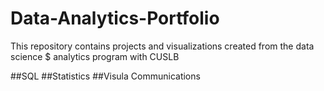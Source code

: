 # Data-Analytics-Portfolio
This repository contains projects and visualizations created from the data science $ analytics program with CUSLB

##SQL
##Statistics
##Visula Communications
